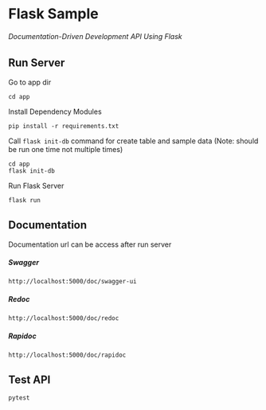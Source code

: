 # Flask Sample

###### Documentation-Driven Development API Using Flask


## Run Server

Go to app dir

```
cd app
```

Install Dependency Modules

```
pip install -r requirements.txt
```

Call `flask init-db` command for create table and sample data (Note: should be run one time not multiple times)

```
cd app
flask init-db
```

Run Flask Server

```sh
flask run
```

## Documentation

Documentation url can be access after run server

##### Swagger

```
http://localhost:5000/doc/swagger-ui
```

##### Redoc

```
http://localhost:5000/doc/redoc
```

##### Rapidoc

```
http://localhost:5000/doc/rapidoc
```

## Test API


```
pytest
```
